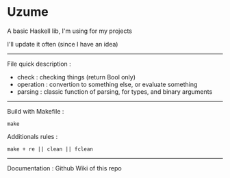 # Uzume

A basic Haskell lib, I'm using for my projects

I'll update it often (since I have an idea)

---

File quick description :

- check : checking things (return Bool only)
- operation : convertion to something else, or evaluate something
- parsing : classic function of parsing, for types, and binary arguments

---

Build with Makefile :

```
make
```

Additionals rules :

```
make + re || clean || fclean
```
---

Documentation : Github Wiki of this repo
